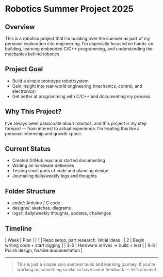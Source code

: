 # Robotics Summer Project 2025

## Overview
This is a robotics project that I’m building over the summer as part of my personal exploration into engineering. I’m especially focused on hands-on building, learning embedded C/C++ programming, and understanding the mechanics behind robotics.

## Project Goal
- Build a simple prototype robot/system
- Gain insight into real-world engineering (mechanics, control, and electronics)
- Get better at programming with C/C++ and documenting my process

## Why This Project?
I’ve always been passionate about robotics, and this project is my step forward — from interest to actual experience. I’m treating this like a personal internship and growth space.

## Current Status
-  Created GitHub repo and started documenting
- Waiting on hardware deliveries
- Testing small parts of code and planning design
- Journaling daily/weekly logs and thoughts

## Folder Structure
- code/: Arduino / C code
- designs/: sketches, diagrams
- logs/: daily/weekly thoughts, updates, challenges

## Timeline
| Week | Plan |
| 1 | Repo setup, part research, initial ideas |
| 2 | Begin writing code + start logging |
| 3–5 | Hardware arrives → build + test |
| 6–8 | Polish design, finalize documentation |

---

> This is just a simple solo summer build and learning journey. If you're working on something similar or have some feedback — let’s connect.
